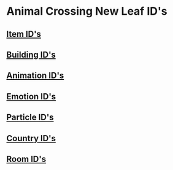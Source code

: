 # Animal Crossing New Leaf ID's

## [Item ID's](https://raw.githubusercontent.com/RedShyGuy/redshyguy.github.io/master/All_ACNL_Items.txt)
## [Building ID's](https://raw.githubusercontent.com/RedShyGuy/redshyguy.github.io/master/Building_IDs.txt)
## [Animation ID's](https://raw.githubusercontent.com/RedShyGuy/ACNL_ID_Lists/master/Animation_IDs.txt)
## [Emotion ID's](https://raw.githubusercontent.com/RedShyGuy/redshyguy.github.io/master/Emotion_IDs.txt)
## [Particle ID's](https://raw.githubusercontent.com/RedShyGuy/redshyguy.github.io/master/Particle_IDs(1).txt)
## [Country ID's](https://raw.githubusercontent.com/RedShyGuy/redshyguy.github.io/master/Region_IDs.txt)
## [Room ID's](https://raw.githubusercontent.com/RedShyGuy/ACNL_ID_Lists/master/Room_IDS.txt)
